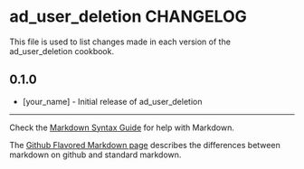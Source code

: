 # ad_user_deletion CHANGELOG

This file is used to list changes made in each version of the ad_user_deletion cookbook.

## 0.1.0
- [your_name] - Initial release of ad_user_deletion

- - -
Check the [Markdown Syntax Guide](http://daringfireball.net/projects/markdown/syntax) for help with Markdown.

The [Github Flavored Markdown page](http://github.github.com/github-flavored-markdown/) describes the differences between markdown on github and standard markdown.
